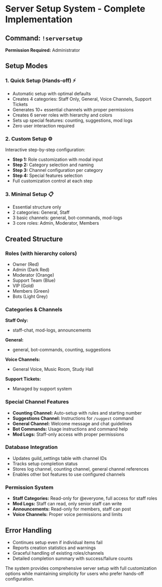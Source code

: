 # Server Setup System - Complete Implementation

## Command: `!serversetup`
**Permission Required:** Administrator

## Setup Modes

### 1. Quick Setup (Hands-off) ⚡
- Automatic setup with optimal defaults
- Creates 4 categories: Staff Only, General, Voice Channels, Support Tickets
- Generates 10+ essential channels with proper permissions
- Creates 6 server roles with hierarchy and colors
- Sets up special features: counting, suggestions, mod logs
- Zero user interaction required

### 2. Custom Setup ⚙️ 
Interactive step-by-step configuration:
- **Step 1:** Role customization with modal input
- **Step 2:** Category selection and naming
- **Step 3:** Channel configuration per category
- **Step 4:** Special features selection
- Full customization control at each step

### 3. Minimal Setup 📋
- Essential structure only
- 2 categories: General, Staff
- 3 basic channels: general, bot-commands, mod-logs
- 3 core roles: Admin, Moderator, Members

## Created Structure

### Roles (with hierarchy colors)
- Owner (Red)
- Admin (Dark Red)  
- Moderator (Orange)
- Support Team (Blue)
- VIP (Gold)
- Members (Green)
- Bots (Light Grey)

### Categories & Channels
**Staff Only:**
- staff-chat, mod-logs, announcements

**General:**
- general, bot-commands, counting, suggestions

**Voice Channels:**
- General Voice, Music Room, Study Hall

**Support Tickets:**
- Managed by support system

### Special Channel Features
- **Counting Channel:** Auto-setup with rules and starting number
- **Suggestions Channel:** Instructions for `/suggest` command
- **General Channel:** Welcome message and chat guidelines
- **Bot Commands:** Usage instructions and command help
- **Mod Logs:** Staff-only access with proper permissions

### Database Integration
- Updates guild_settings table with channel IDs
- Tracks setup completion status
- Stores log channel, counting channel, general channel references
- Enables other bot features to use configured channels

### Permission System
- **Staff Categories:** Read-only for @everyone, full access for staff roles
- **Mod Logs:** Staff can read, only senior staff can write
- **Announcements:** Read-only for members, staff can post
- **Voice Channels:** Proper voice permissions and limits

## Error Handling
- Continues setup even if individual items fail
- Reports creation statistics and warnings
- Graceful handling of existing roles/channels
- Detailed completion summary with success/failure counts

The system provides comprehensive server setup with full customization options while maintaining simplicity for users who prefer hands-off configuration.
